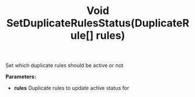 ﻿---
uid: crmscript_ref_NSSelectionAgent_SetDuplicateRulesStatus
title: Void SetDuplicateRulesStatus(DuplicateRule[] rules)
intellisense: NSSelectionAgent.SetDuplicateRulesStatus
keywords: NSSelectionAgent, SetDuplicateRulesStatus
so.topic: reference
---

Set which duplicate rules should be active or not

**Parameters:**
 - **rules** Duplicate rules to update active status for
